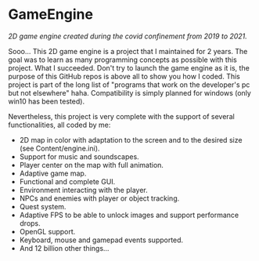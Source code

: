 # GameEngine
*2D game engine created during the covid confinement from 2019 to 2021.*

Sooo...
This 2D game engine is a project that I maintained for 2 years. The goal was to learn as many programming concepts as possible with this project. What I succeeded.
Don't try to launch the game engine as it is, the purpose of this GitHub repos is above all to show you how I coded.
This project is part of the long list of "programs that work on the developer's pc but not elsewhere" haha.
Compatibility is simply planned for windows (only win10 has been tested).

Nevertheless, this project is very complete with the support of several functionalities, all coded by me:
- 2D map in color with adaptation to the screen and to the desired size (see Content/engine.ini).
- Support for music and soundscapes.
- Player center on the map with full animation.
- Adaptive game map.
- Functional and complete GUI.
- Environment interacting with the player.
- NPCs and enemies with player or object tracking.
- Quest system.
- Adaptive FPS to be able to unlock images and support performance drops.
- OpenGL support.
- Keyboard, mouse and gamepad events supported.
- And 12 billion other things...
